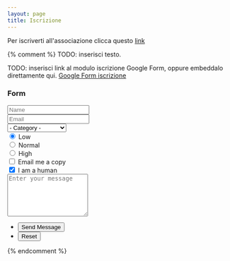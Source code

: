 ```yaml
---
layout: page
title: Iscrizione
---
```


Per iscriverti all'associazione clicca questo [link](https://docs.google.com/forms/viewform?id=1aHhwI3-p3wuvfAuTF-9bX4wUNT_pcOmoNoeQWz1Bhig)

{% comment %}
TODO: inserisci testo.

TODO: inserisci link al modulo iscrizione Google Form, oppure embeddalo direttamente qui.
[Google Form iscrizione](https://docs.google.com/forms/viewform?id=1aHhwI3-p3wuvfAuTF-9bX4wUNT_pcOmoNoeQWz1Bhig)

<!-- Form -->
  <h3>Form</h3>

  <form method="post" action="#">
    <div class="row uniform">
      <div class="6u 12u$(xsmall)">
        <input type="text" name="demo-name" id="demo-name" value="" placeholder="Name" />
      </div>
      <div class="6u$ 12u$(xsmall)">
        <input type="email" name="demo-email" id="demo-email" value="" placeholder="Email" />
      </div>
      <!-- Break -->
      <div class="12u$">
        <div class="select-wrapper">
          <select name="demo-category" id="demo-category">
            <option value="">- Category -</option>
            <option value="1">Manufacturing</option>
            <option value="1">Shipping</option>
            <option value="1">Administration</option>
            <option value="1">Human Resources</option>
          </select>
        </div>
      </div>
      <!-- Break -->
      <div class="4u 12u$(small)">
        <input type="radio" id="demo-priority-low" name="demo-priority" checked>
        <label for="demo-priority-low">Low</label>
      </div>
      <div class="4u 12u$(small)">
        <input type="radio" id="demo-priority-normal" name="demo-priority">
        <label for="demo-priority-normal">Normal</label>
      </div>
      <div class="4u$ 12u$(small)">
        <input type="radio" id="demo-priority-high" name="demo-priority">
        <label for="demo-priority-high">High</label>
      </div>
      <!-- Break -->
      <div class="6u 12u$(small)">
        <input type="checkbox" id="demo-copy" name="demo-copy">
        <label for="demo-copy">Email me a copy</label>
      </div>
      <div class="6u$ 12u$(small)">
        <input type="checkbox" id="demo-human" name="demo-human" checked>
        <label for="demo-human">I am a human</label>
      </div>
      <!-- Break -->
      <div class="12u$">
        <textarea name="demo-message" id="demo-message" placeholder="Enter your message" rows="6"></textarea>
      </div>
      <!-- Break -->
      <div class="12u$">
        <ul class="actions">
          <li><input type="submit" value="Send Message" class="special" /></li>
          <li><input type="reset" value="Reset" /></li>
        </ul>
      </div>
    </div>
  </form>
	{% endcomment %}
